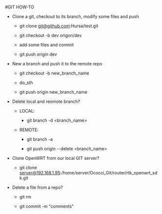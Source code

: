 #GIT HOW-TO

* Clone a git, checkout to its branch, modify some files and push

  - git clone git@github.com:Hursa/test.git

  - git checkout -b dev origon/dev

  - add some files and commit

  - git push origin dev

* New a branch and push it to the remote repo

  - git checkout -b new_branch_name

  - do_sth

  - git push origin new_branch_name

* Delete local and reomote branch?

  - LOCAL:

    + git branch -d <branch_name>

  - REMOTE:

    + git branch -a

    + git push origin --delete <branch_name>

* Clone OpenWRT from our local GIT server?

  - git clone server@192.168.1.95:/home/server/Ococci_Git/router/rtk_openwrt_sdk.git

* Delete a file from a repo?

  - git rm <filename>

  - git commit -m "comments"



